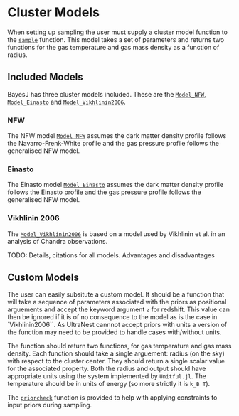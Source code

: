 # Cluster Models

When setting up sampling the user must supply a cluster model function to the [`sample`](@ref) function.
This model takes a set of parameters and returns two functions for the gas temperature and gas mass density as a function of
radius.

## Included Models

BayesJ has three cluster models included. These are the [`Model_NFW`](@ref), [`Model_Einasto`](@ref) and [`Model_Vikhlinin2006`](@ref).

### NFW

The NFW model [`Model_NFW`](@ref) assumes the dark matter density profile follows the Navarro-Frenk-White profile and the gas pressure profile follows the
generalised NFW model.



### Einasto

The Einasto model [`Model_Einasto`](@ref) assumes the dark matter density profile follows the Einasto profile and the gas pressure profile follows the
generalised NFW model.

### Vikhlinin 2006

The [`Model_Vikhlinin2006`](@ref) is based on a model used by Vikhlinin et al. in an analysis of Chandra observations.

TODO: Details, citations for all models. Advantages and disadvantages

## Custom Models

The user can easily subsitute a custom model. It should be a function that will take a sequence of parameters associated with the priors as positional arguements and accept the keyword argument `z` for redshift. This value can then be ignored if it is of no consequence to the model as is the case in `Vikhlinin2006``. As UltraNest cannnot accept priors with units a version of the function may need to be provided to handle cases with/without units.

The function should return two functions, for gas temperature and gas mass density. Each function should take a single arguement: radius (on the sky) with respect to the cluster center. They should return a single scalar value for the associated property. Both the radius and output should have appropriate units using the system implemented by `Unitful.jl`. The temperature should be in units of energy  (so more strictly it is ``k_B T``).

The [`priorcheck`](@ref) function is provided to help with applying
constraints to input priors during sampling.